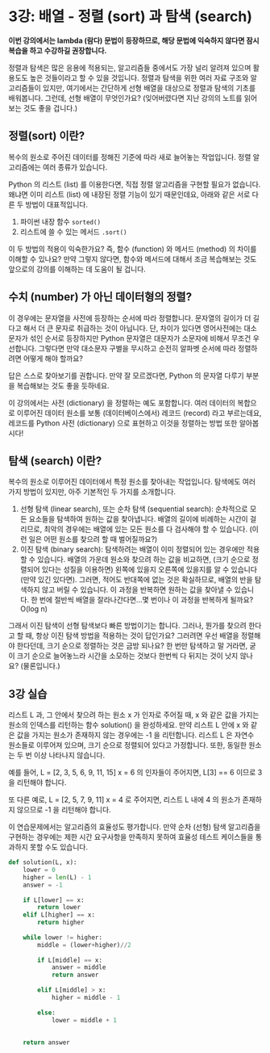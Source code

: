# 3강: 배열 - 정렬 (sort) 과 탐색 (search)

**이번 강의에서는 lambda (람다) 문법이 등장하므로, 해당 문법에 익숙하지 않다면 잠시 복습을 하고 수강하길 권장합니다.**

정렬과 탐색은 많은 응용에 적용되는, 알고리즘들 중에서도 가장 널리 알려져 있으며 활용도도 높은 것들이라고 할 수 있을 것입니다. 정렬과 탐색을 위한 여러 자료 구조와 알고리즘들이 있지만, 여기에서는 간단하게 선형 배열을 대상으로 정렬과 탐색의 기초를 배워봅니다. 그런데, 선형 배열이 무엇인가요? (잊어버렸다면 지난 강의의 노트를 읽어보는 것도 좋을 겁니다.)

## 정렬(sort) 이란?

복수의 원소로 주어진 데이터를 정해진 기준에 따라 새로 늘어놓는 작업입니다. 정렬 알고리즘에는 여러 종류가 있습니다.

Python 의 리스트 (list) 를 이용한다면, 직접 정렬 알고리즘을 구현할 필요가 없습니다. 왜냐면 이미 리스트 (list) 에 내장된 정렬 기능이 있기 때문인데요, 아래와 같은 서로 다른 두 방법이 대표적입니다.

1. 파이썬 내장 함수 `sorted()`
2. 리스트에 쓸 수 있는 메서드 `.sort()`

이 두 방법의 적용이 익숙한가요? 즉, 함수 (function) 와 메서드 (method) 의 차이를 이해할 수 있나요? 만약 그렇지 않다면, 함수와 메서드에 대해서 조금 복습해보는 것도 앞으로의 강의를 이해하는 데 도움이 될 겁니다.

## 수치 (number) 가 아닌 데이터형의 정렬?

이 경우에는 문자열을 사전에 등장하는 순서에 따라 정렬합니다. 문자열의 길이가 더 길다고 해서 더 큰 문자로 취급하는 것이 아닙니다. 단, 차이가 있다면 영어사전에는 대소문자가 섞인 순서로 등장하지만 Python 문자열은 대문자가 소문자에 비해서 무조건 우선합니다. 그렇다면 만약 대소문자 구별을 무시하고 순전히 알파벳 순서에 따라 정렬하려면 어떻게 해야 할까요?

답은 스스로 찾아보기를 권합니다. 만약 잘 모르겠다면, Python 의 문자열 다루기 부분을 복습해보는 것도 좋을 듯하네요.

이 강의에서는 사전 (dictionary) 을 정렬하는 예도 포함합니다. 여러 데이터의 복합으로 이루어진 데이터 원소를 보통 (데이터베이스에서) 레코드 (record) 라고 부르는데요, 레코드를 Python 사전 (dictionary) 으로 표현하고 이것을 정렬하는 방법 또한 알아봅시다!

## 탐색 (search) 이란?

복수의 원소로 이루어진 데이터에서 특정 원소를 찾아내는 작업입니다. 탐색에도 여러 가지 방법이 있지만, 아주 기본적인 두 가지를 소개합니다.

1. 선형 탐색 (linear search), 또는 순차 탐색 (sequential search): 순차적으로 모든 요소들을 탐색하여 원하는 값을 찾아냅니다. 배열의 길이에 비례하는 시간이 걸리므로, 최악의 경우에는 배열에 있는 모든 원소를 다 검사해야 할 수 있습니다. (이런 일은 어떤 원소를 찾으려 할 때 벌어질까요?)
2. 이진 탐색 (binary search): 탐색하려는 배열이 이미 정렬되어 있는 경우에만 적용할 수 있습니다. 배열의 가운데 원소와 찾으려 하는 값을 비교하면, (크기 순으로 정렬되어 있다는 성질을 이용하면) 왼쪽에 있을지 오른쪽에 있을지를 알 수 있습니다 (만약 있긴 있다면). 그러면, 적어도 반대쪽에 없는 것은 확실하므로, 배열의 반을 탐색하지 않고 버릴 수 있습니다. 이 과정을 반복하면 원하는 값을 찾아낼 수 있습니다. 한 번에 절반씩 배열을 잘라나간다면...몇 번이나 이 과정을 반복하게 될까요? O(log n)

그래서 이진 탐색이 선형 탐색보다 빠른 방법이기는 합니다. 그러나, 뭔가를 찾으려 한다고 할 때, 항상 이진 탐색 방법을 적용하는 것이 답인가요? 그러려면 우선 배열을 정렬해야 한다던데, 크기 순으로 정렬하는 것은 금방 되나요? 한 번만 탐색하고 말 거라면, 굳이 크기 순으로 늘어놓느라 시간을 소모하는 것보다 한번씩 다 뒤지는 것이 낫지 않나요? (물론입니다.)





## 3강 실습

리스트 L 과, 그 안에서 찾으려 하는 원소 x 가 인자로 주어질 때, x 와 같은 값을 가지는 원소의 인덱스를 리턴하는 함수 solution() 을 완성하세요. 만약 리스트 L 안에 x 와 같은 값을 가지는 원소가 존재하지 않는 경우에는 -1 을 리턴합니다. 리스트 L 은 자연수 원소들로 이루어져 있으며, 크기 순으로 정렬되어 있다고 가정합니다. 또한, 동일한 원소는 두 번 이상 나타나지 않습니다.

예를 들어,
L = [2, 3, 5, 6, 9, 11, 15]
x = 6
의 인자들이 주어지면, L[3] == 6 이므로 3 을 리턴해야 합니다.

또 다른 예로,
L = [2, 5, 7, 9, 11]
x = 4
로 주어지면, 리스트 L 내에 4 의 원소가 존재하지 않으므로 -1 을 리턴해야 합니다.

이 연습문제에서는 알고리즘의 효율성도 평가합니다. 만약 순차 (선형) 탐색 알고리즘을 구현하는 경우에는 제한 시간 요구사항을 만족하지 못하여 효율성 테스트 케이스들을 통과하지 못할 수도 있습니다.

```python
def solution(L, x):
    lower = 0
    higher = len(L) - 1
    answer = -1
    
    if L[lower] == x:
        return lower
    elif L[higher] == x:
        return higher
    
    while lower != higher:
        middle = (lower+higher)//2
        
        if L[middle] == x:
            answer = middle
            return answer
        
        elif L[middle] > x:
            higher = middle - 1
            
        else:
            lower = middle + 1
    
    
    return answer
```

